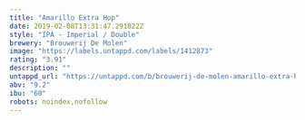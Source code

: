 ```yaml
---
title: "Amarillo Extra Hop"
date: 2019-02-08T13:31:47.291822Z
style: "IPA - Imperial / Double"
brewery: "Brouwerij De Molen"
image: "https://labels.untappd.com/labels/1412873"
rating: "3.91"
description: ""
untappd_url: "https://untappd.com/b/brouwerij-de-molen-amarillo-extra-hop/1412873"
abv: "9.2"
ibu: "60"
robots: noindex,nofollow
---
```

